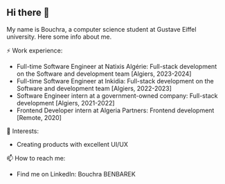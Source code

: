 ## Hi there 👋
My name is Bouchra, a computer science student at Gustave Eiffel university. Here some info about me.

⚡ Work experience:
- Full-time Software Engineer at Natixis Algérie: Full-stack development on the Software and development team [Algiers, 2023-2024]
- Full-time Software Engineer at Inkidia: Full-stack development on the Software and development team [Algiers, 2022-2023]
- Software Engineer intern at a government-owned company: Full-stack development [Algiers, 2021-2022]
- Frontend Developer intern at Algeria Partners: Frontend development [Remote, 2020]
  
🔭 Interests:
- Creating products with excellent UI/UX

📫 How to reach me: 
- Find me on LinkedIn: <a style="text-decoration:none;" href="https://www.linkedin.com/in/bouchra-benbarek-752bb5151/">Bouchra BENBAREK</a>
<!--
**bouchra0benbarek/bouchra0benbarek** is a ✨ _special_ ✨ repository because its `README.md` (this file) appears on your GitHub profile.

Here are some ideas to get you started:

- 🔭 I’m currently working on ...
- 🌱 I’m currently learning ...
- 👯 I’m looking to collaborate on ...
- 🤔 I’m looking for help with ...
- 💬 Ask me about ...
- 📫 How to reach me: ...
- 😄 Pronouns: ...
- ⚡ Fun fact: ...
-->
